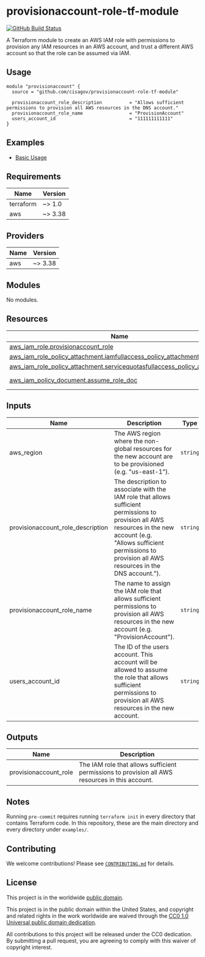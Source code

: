 # provisionaccount-role-tf-module #

[![GitHub Build Status](https://github.com/cisagov/provisionaccount-role-tf-module/workflows/build/badge.svg)](https://github.com/cisagov/provisionaccount-role-tf-module/actions)

A Terraform module to create an AWS IAM role with permissions to provision
any IAM resources in an AWS account, and trust a different AWS account so
that the role can be assumed via IAM.

## Usage ##

```hcl
module "provisionaccount" {
  source = "github.com/cisagov/provisionaccount-role-tf-module"

  provisionaccount_role_description          = "Allows sufficient permissions to provision all AWS resources in the DNS account."
  provisionaccount_role_name                 = "ProvisionAccount"
  users_account_id                           = "111111111111"
}
```

## Examples ##

- [Basic Usage](https://github.com/cisagov/provisionaccount-role-tf-module/tree/develop/examples/basic_usage)

## Requirements ##

| Name | Version |
|------|---------|
| terraform | ~> 1.0 |
| aws | ~> 3.38 |

## Providers ##

| Name | Version |
|------|---------|
| aws | ~> 3.38 |

## Modules ##

No modules.

## Resources ##

| Name | Type |
|------|------|
| [aws_iam_role.provisionaccount_role](https://registry.terraform.io/providers/hashicorp/aws/latest/docs/resources/iam_role) | resource |
| [aws_iam_role_policy_attachment.iamfullaccess_policy_attachment](https://registry.terraform.io/providers/hashicorp/aws/latest/docs/resources/iam_role_policy_attachment) | resource |
| [aws_iam_role_policy_attachment.servicequotasfullaccess_policy_attachment](https://registry.terraform.io/providers/hashicorp/aws/latest/docs/resources/iam_role_policy_attachment) | resource |
| [aws_iam_policy_document.assume_role_doc](https://registry.terraform.io/providers/hashicorp/aws/latest/docs/data-sources/iam_policy_document) | data source |

## Inputs ##

| Name | Description | Type | Default | Required |
|------|-------------|------|---------|:--------:|
| aws\_region | The AWS region where the non-global resources for the new account are to be provisioned (e.g. "us-east-1"). | `string` | `"us-east-1"` | no |
| provisionaccount\_role\_description | The description to associate with the IAM role that allows sufficient permissions to provision all AWS resources in the new account (e.g. "Allows sufficient permissions to provision all AWS resources in the DNS account."). | `string` | n/a | yes |
| provisionaccount\_role\_name | The name to assign the IAM role that allows sufficient permissions to provision all AWS resources in the new account (e.g. "ProvisionAccount"). | `string` | n/a | yes |
| users\_account\_id | The ID of the users account.  This account will be allowed to assume the role that allows sufficient permissions to provision all AWS resources in the new account. | `string` | n/a | yes |

## Outputs ##

| Name | Description |
|------|-------------|
| provisionaccount\_role | The IAM role that allows sufficient permissions to provision all AWS resources in this account. |

## Notes ##

Running `pre-commit` requires running `terraform init` in every directory that
contains Terraform code. In this repository, these are the main directory and
every directory under `examples/`.

## Contributing ##

We welcome contributions!  Please see [`CONTRIBUTING.md`](CONTRIBUTING.md) for
details.

## License ##

This project is in the worldwide [public domain](LICENSE).

This project is in the public domain within the United States, and
copyright and related rights in the work worldwide are waived through
the [CC0 1.0 Universal public domain
dedication](https://creativecommons.org/publicdomain/zero/1.0/).

All contributions to this project will be released under the CC0
dedication. By submitting a pull request, you are agreeing to comply
with this waiver of copyright interest.
